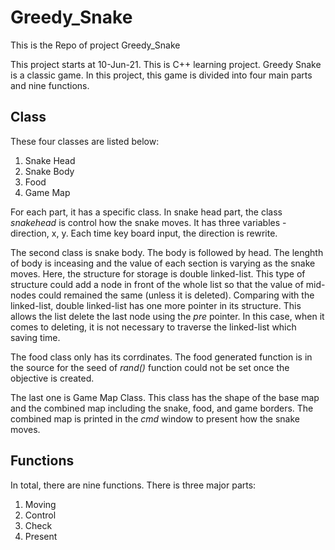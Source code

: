 # Greedy_Snake
This is the Repo of project Greedy_Snake

This project starts at 10-Jun-21. This is C++ learning project. Greedy Snake is a classic game. In this project, this game is divided into four main parts and nine functions. 
## Class
These four classes are listed below:
1. Snake Head
2. Snake Body
3. Food
4. Game Map

For each part, it has a specific class. In snake head part, the class _snakehead_ is control how the snake moves. It has three variables - direction, x, y. Each time key board
input, the direction is rewrite. 

The second class is snake body. The body is followed by head. The lenghth of body is inceasing and the value of each section is varying as the snake moves. Here, the structure
for storage is double linked-list. This type of structure could add a node in front of the whole list so that the value of mid-nodes could remained the same (unless it is 
deleted). Comparing with the linked-list, double linked-list has one more pointer in its structure. This allows the list delete the last node using the _pre_ pointer. In this 
case, when it comes to deleting, it is not necessary to traverse the linked-list which saving time. 

The food class only has its corrdinates. The food generated function is in the source for the seed of _rand()_ function could not be set once the objective is created. 

The last one is Game Map Class. This class has the shape of the base map and the combined map including the snake, food, and game borders. The combined map is printed in the _cmd_
window to present how the snake moves.

## Functions
In total, there are nine functions. There is three major parts:
1. Moving 
2. Control 
3. Check
4. Present


